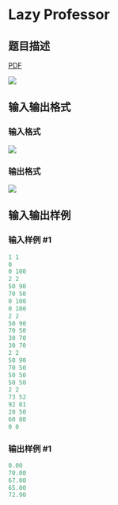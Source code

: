 # Lazy Professor

## 题目描述

[problemUrl]: https://uva.onlinejudge.org/index.php?option=com_onlinejudge&Itemid=8&category=441&page=show_problem&problem=3968

[PDF](https://uva.onlinejudge.org/external/125/p12523.pdf)

![](https://cdn.luogu.com.cn/upload/vjudge_pic/UVA12523/6810a1a33960c1f6a922f01cb9a7e66c962ea48e.png)

## 输入输出格式

### 输入格式

![](https://cdn.luogu.com.cn/upload/vjudge_pic/UVA12523/3cb5c7efc7a7d08cec1606438cd57da0a7bdf43d.png)

### 输出格式

![](https://cdn.luogu.com.cn/upload/vjudge_pic/UVA12523/4b252c95b79e79f4e78f6b21091a51d74bb5ba7e.png)

## 输入输出样例

### 输入样例 #1

```cpp
1 1
0
0 100
2 2
50 90
70 50
0 100
0 100
2 2
50 90
70 50
30 70
30 70
2 2
50 90
70 50
50 50
50 50
2 2
73 52
92 81
20 50
60 80
0 0
```


### 输出样例 #1

```cpp
0.00
70.00
67.00
65.00
72.90
```


